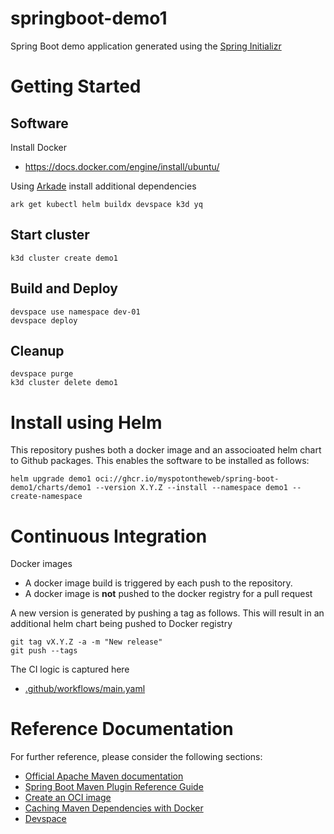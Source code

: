 # springboot-demo1

Spring Boot demo application generated using the [Spring Initializr](https://start.spring.io/)

# Getting Started

## Software

Install Docker

* https://docs.docker.com/engine/install/ubuntu/

Using [Arkade](https://arkade.dev/) install additional dependencies

```
ark get kubectl helm buildx devspace k3d yq 
```

## Start cluster

```
k3d cluster create demo1
```

## Build and Deploy

```
devspace use namespace dev-01
devspace deploy
```

## Cleanup

```
devspace purge
k3d cluster delete demo1
```

# Install using Helm

This repository pushes both a docker image and an associoated helm chart to Github packages. This enables the software to be installed as follows:

```
helm upgrade demo1 oci://ghcr.io/myspotontheweb/spring-boot-demo1/charts/demo1 --version X.Y.Z --install --namespace demo1 --create-namespace
```

# Continuous Integration

Docker images

* A docker image build is triggered by each push to the repository.
* A docker image is **not** pushed to the docker registry for a pull request

A new version is generated by pushing a tag as follows. This will result in an additional helm chart being pushed to Docker registry

```
git tag vX.Y.Z -a -m "New release"
git push --tags
```

The CI logic is captured here

* [.github/workflows/main.yaml](.github/workflows/main.yaml)

# Reference Documentation
For further reference, please consider the following sections:

* [Official Apache Maven documentation](https://maven.apache.org/guides/index.html)
* [Spring Boot Maven Plugin Reference Guide](https://docs.spring.io/spring-boot/docs/3.0.6/maven-plugin/reference/html/)
* [Create an OCI image](https://docs.spring.io/spring-boot/docs/3.0.6/maven-plugin/reference/html/#build-image)
* [Caching Maven Dependencies with Docker](https://www.baeldung.com/ops/docker-cache-maven-dependencies)
* [Devspace](https://www.devspace.sh/)



